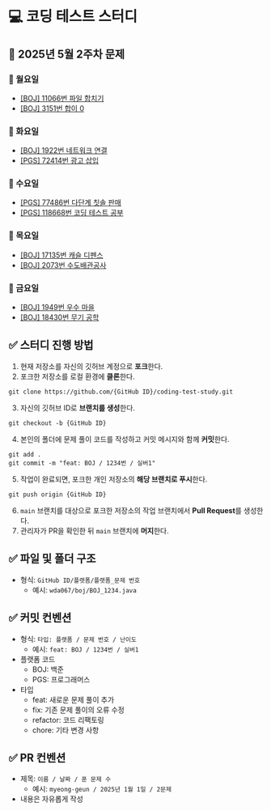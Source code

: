 # 💻 코딩 테스트 스터디
## 📅 2025년 5월 2주차 문제

### 📌 월요일
- [[BOJ] 11066번 파일 합치기](https://www.acmicpc.net/problem/11066) 
- [[BOJ] 3151번 합이 0](https://www.acmicpc.net/problem/3151) 

### 📌 화요일
- [[BOJ] 1922번 네트워크 연결](https://www.acmicpc.net/problem/1922)  
- [[PGS] 72414번 광고 삽입](https://school.programmers.co.kr/learn/courses/30/lessons/72414)

### 📌 수요일
- [[PGS] 77486번 다단계 칫솔 판매](https://school.programmers.co.kr/learn/courses/30/lessons/77486)
- [[PGS] 118668번 코딩 테스트 공부](https://school.programmers.co.kr/learn/courses/30/lessons/118668)

### 📌 목요일
- [[BOJ] 17135번 캐슬 디펜스](https://www.acmicpc.net/problem/17135)  
- [[BOJ] 2073번 수도배관공사](https://www.acmicpc.net/problem/2073) 

### 📌 금요일
- [[BOJ] 1949번 우수 마을](https://www.acmicpc.net/problem/1949)
- [[BOJ] 18430번 무기 공학](https://www.acmicpc.net/problem/18430)

## ✅ 스터디 진행 방법
1. 현재 저장소를 자신의 깃허브 계정으로 **포크**한다.
2. 포크한 저장소를 로컬 환경에 **클론**한다.
```
git clone https://github.com/{GitHub ID}/coding-test-study.git
```
3. 자신의 깃허브 ID로 **브랜치를 생성**한다.
```
git checkout -b {GitHub ID}
```
4. 본인의 폴더에 문제 풀이 코드를 작성하고 커밋 메시지와 함께 **커밋**한다.
```
git add .
git commit -m "feat: BOJ / 1234번 / 실버1"
```
5. 작업이 완료되면, 포크한 개인 저장소의 **해당 브랜치로 푸시**한다.
```
git push origin {GitHub ID}
```
6. `main` 브랜치를 대상으로 포크한 저장소의 작업 브랜치에서 **Pull Request**를 생성한다.
7. 관리자가 PR을 확인한 뒤 `main` 브랜치에 **머지**한다.

## ✅ 파일 및 폴더 구조
- 형식: `GitHub ID/플랫폼/플랫폼_문제 번호`
  - 예시: `wda067/boj/BOJ_1234.java`

## ✅ 커밋 컨벤션
- 형식: `타입: 플랫폼 / 문제 번호 / 난이도`
  - 예시: `feat: BOJ / 1234번 / 실버1`
- 플랫폼 코드
  - BOJ: 백준
  - PGS: 프로그래머스
- 타입
  - feat: 새로운 문제 풀이 추가
  - fix: 기존 문제 풀이의 오류 수정
  - refactor: 코드 리팩토링
  - chore: 기타 변경 사항

## ✅ PR 컨벤션
- 제목: `이름 / 날짜 / 푼 문제 수`
  - 예시: `myeong-geun / 2025년 1월 1일 / 2문제`
- 내용은 자유롭게 작성
